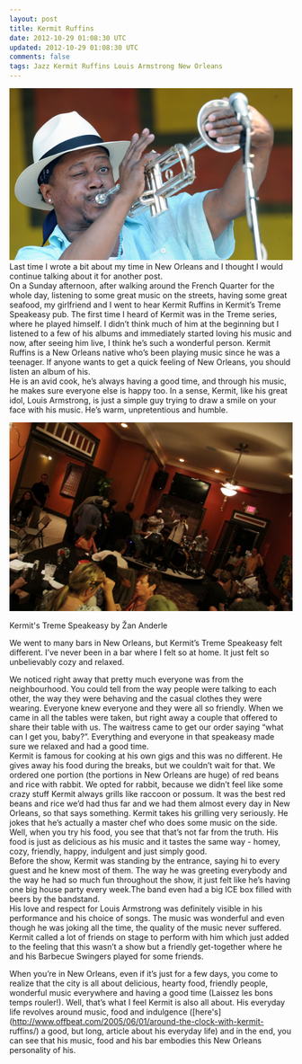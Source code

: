 ```yaml
---           
layout: post
title: Kermit Ruffins
date: 2012-10-29 01:08:30 UTC
updated: 2012-10-29 01:08:30 UTC
comments: false
tags: Jazz Kermit Ruffins Louis Armstrong New Orleans
---
```

  

  

  

![](/img/2Fgi2FKermit2BRuffins2B20112BNew2BOrleans2BJazz2BHeritage2BgJIrx1WbMf4l.jpg)
Last time I wrote a bit about my time in New Orleans
and I thought I would continue talking about it for another post.  
On a Sunday afternoon, after walking around the French Quarter for the whole
day, listening to some great music on the streets, having some great seafood,
my girlfriend and I went to hear Kermit Ruffins in Kermit’s Treme Speakeasy
pub. The first time I heard of Kermit was in the Treme series, where he played
himself. I didn’t think much of him at the beginning but I listened to a few
of his albums and immediately started loving his music and now, after seeing
him live, I think he’s such a wonderful person. Kermit Ruffins is a New
Orleans native who’s been playing music since he was a teenager. If anyone
wants to get a quick feeling of New Orleans, you should listen an album of
his.  
He is an avid cook, he’s always having a good time, and through his music, he
makes sure everyone else is happy too. In a sense, Kermit, like his great
idol, Louis Armstrong, is just a simple guy trying to draw a smile on your
face with his music. He’s warm, unpretentious and humble.  

![](/img/2F-jDShhHgBF2k2FUI3Vcx9yXnI2FAAAAAAAABOY2FFlPGlmHWLc82Fs16002F240912_0513.jpg)

Kermit's Treme Speakeasy by Žan Anderle

We went to many bars in New Orleans, but Kermit’s Treme Speakeasy felt
different. I’ve never been in a bar where I felt so at home. It just felt so
unbelievably cozy and relaxed.  
  
 We noticed right away that pretty much everyone was from the neighbourhood.
You could tell from the way people were talking to each other, the way they
were behaving and the casual clothes they were wearing. Everyone knew everyone
and they were all so friendly. When we came in all the tables were taken, but
right away a couple that offered to share their table with us. The waitress
came to get our order saying “what can I get you, baby?”. Everything and
everyone in that speakeasy made sure we relaxed and had a good time.  
Kermit is famous for cooking at his own gigs and this was no different. He
gives away his food during the breaks, but we couldn’t wait for that. We
ordered one portion (the portions in New Orleans are huge) of red beans and
rice with rabbit. We opted for rabbit, because we didn’t feel like some crazy
stuff Kermit always grills like raccoon or possum. It was the best red beans
and rice we’d had thus far and we had them almost every day in New Orleans, so
that says something. Kermit takes his grilling very seriously. He jokes that
he’s actually a master chef who does some music on the side. Well, when you
try his food, you see that that’s not far from the truth. His food is just as
delicious as his music and it tastes the same way - homey, cozy, friendly,
happy, indulgent and just simply good.  
Before the show, Kermit was standing by the entrance, saying hi to every guest
and he knew most of them. The way he was greeting everybody and the way he had
so much fun throughout the show, it just felt like he’s having one big house
party every week.The band even had a big ICE box filled with beers by the
bandstand.  
His love and respect for Louis Armstrong was definitely visible in his
performance and his choice of songs. The music was wonderful and even though
he was joking all the time, the quality of the music never suffered. Kermit
called a lot of friends on stage to perform with him which just added to the
feeling that this wasn’t a show but a friendly get-together where he and his
Barbecue Swingers played for some friends.  
  
When you’re in New Orleans, even if it’s just for a few days, you come to
realize that the city is all about delicious, hearty food, friendly people,
wonderful music everywhere and having a good time (Laissez les bons temps
rouler!). Well, that’s what I feel Kermit is also all about. His everyday life
revolves around music, food and indulgence
([here's](http://www.offbeat.com/2005/06/01/around-the-clock-with-kermit-
ruffins/) a good, but long, article about his everyday life) and in the end,
you can see that his music, food and his bar embodies this New Orleans
personality of his.

